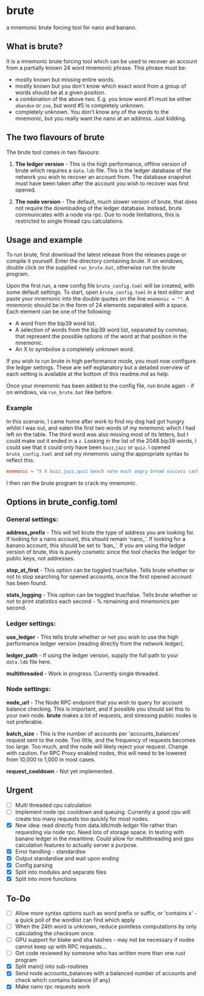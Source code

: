 # brute
a mnemonic brute forcing tool for nano and banano.

## What is brute?
It is a mnemonic brute forcing tool which can be used to recover an account from a partially known 24 word mnemonic phrase. This phrase must be:
- mostly known but missing entire words.
- mostly known but you don't know which exact word from a group of words should be at a given position.
- a combination of the above two. E.g. you know word #1 must be either `abandon` or `zoo`, but word #5 is completely unknown. 
- completely unknown. You don't know any of the words to the mnemonic, but you really want the nano at an address. Just kidding.

## The two flavours of brute
The brute tool comes in two flavours:
1. **The ledger version** - This is the high performance, offline version of brute which requires a `data.ldb` file. This is the ledger database of the network you wish to recover an account from. The database snapshot must have been taken after the account you wish to recover was first opened.

2. **The node version** - The default, much slower version of brute, that does not require the downloading of the ledger database. Instead, brute communicates with a node via rpc. Due to node limitations, this is restricted to single thread cpu calculations.

## Usage and example
To run brute, first download the latest release from the releases page or compile it yourself. Enter the directory containing brute. If on windows, double click on the supplied `run_brute.bat`, otherwise run the brute program.

Upon the first run, a new config file `brute_config.toml` will be created, with some default settings. To start, open `brute_config.toml` in a text editor and paste your mnemonic into the double quotes on the line `mnemonic = ""`. A mnemonic should be in the form of 24 elements separated with a space. Each element can be one of the following:
- A word from the bip39 word list.
- A selection of words from the bip39 word list, separated by commas, that represent the possible options of the word at that position in the mnemonic.
- An X to symbolise a completely unknown word.

If you wish to run brute in high performance mode, you must now configure the ledger settings. These are self explanatory but a detailed overview of each setting is available at the bottom of this readme.md as help.

Once your mnemonic has been added to the config file, run brute again - if on windows, via `run_brute.bat` like before.

### Example
In this scenario, I came home after work to find my dog had got hungry whilst I was out, and eaten the first two words of my mnemonic which I had left on the table. The third word was also missing most of its letters, but I could make out it ended in a `z`. Looking in the list of the 2048 bip39 words, I could see that it could only have been `buzz`,`jazz` or `quiz`. I opened `brute_config.toml` and set my mnemonic using the appropriate syntax to reflect this:
```TOML
mnemonic = "X X buzz,jazz,quiz beach note much angry bread success carbon recall buddy fabric replace attack fruit ghost marine rural bubble spawn stem empty apart"
```
I then ran the brute program to crack my mnemonic.

## Options in brute_config.toml
### General settings:
**address_prefix** - This will tell brute the type of address you are looking for. If looking for a nano account, this should remain 'nano_'. If looking for a banano account, this should be set to 'ban_'. If you are using the ledger version of brute, this is purely cosmetic since the tool checks the ledger for public keys, not addresses.

**stop_at_first** - This option can be toggled true/false. Tells brute whether or not to stop searching for opened accounts, once the first opened account has been found.

**stats_logging** - This option can be toggled true/false. Tells brute whether or not to print statistics each second - % remaining and mnemonics per second.


### Ledger settings:
**use_ledger** - This tells brute whether or not you wish to use the high performance ledger version (reading directly from the network ledger). 

**ledger_path** - If using the ledger version, supply the full path to your `data.ldb` file here.

**multithreaded** - Work in progress. Currently single threaded.


### Node settings:
**node_url** - The Node RPC endpoint that you wish to query for account balance checking. This is important, and if possible you should set this to your own node. **brute** makes a lot of requests, and stressing public nodes is not preferable.

**batch_size** - This is the number of accounts per 'accounts_balances' request sent to the node. Too little, and the frequency of requests becomes too large. Too much, and the node will likely reject your request. Change with caution. For RPC Proxy enabled nodes, this will need to be lowered from 10,000 to 1,000 in most cases.

**request_cooldown** - Not yet implemented.

## Urgent
- [ ] Multi threaded cpu calculation
- [ ] Implement node rpc cooldown and queuing. Currently a good cpu will create too many requests too quickly for most nodes.
- [x] New idea: read directly from data.ldb/mdb ledger file rather than requesting via node rpc. Need lots of storage space. In testing with banano ledger in the meantime. Could allow for multithreading and gpu calculation features to actually server a purpose.
- [x] Error handling - standardise
- [x] Output standardise and wait upon ending
- [x] Config parsing
- [x] Split into modules and separate files
- [x] Split into more functions

## To-Do
- [ ] Allow more syntax options such as word prefix or suffix, or 'contains x' - a quick poll of the wordlist can find which apply
- [ ] When the 24th word is unknown, reduce pointless computations by only calculating the checksum once.
- [ ] GPU support for blake and sha hashes - may not be necessary if nodes cannot keep up with RPC requests...
- [ ] Get code reviewed by someone who has written more than one rust program
- [x] Split main() into sub-routines
- [x] Send node accounts_balances with a balanced number of accounts and check which contains balance (if any)
- [x] Make nano rpc requests work
